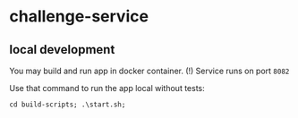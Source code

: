 # challenge-service

## local development
You may build and run app in docker container.
(!) Service runs on port `8082`

Use that command to run the app local without tests:
```shell
cd build-scripts; .\start.sh;
```
